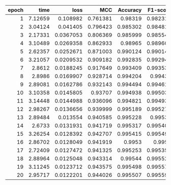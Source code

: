 |   epoch |    time |      loss |      MCC |   Accuracy |   F1-score |
|--------:|--------:|----------:|---------:|-----------:|-----------:|
|       1 | 7.12659 | 0.108982  | 0.761381 |   0.98319  |   0.982319 |
|       2 | 3.04124 | 0.041405  | 0.796423 |   0.985302 |   0.984819 |
|       3 | 2.17331 | 0.0367053 | 0.806369 |   0.985999 |   0.985549 |
|       4 | 3.10489 | 0.0269358 | 0.862933 |   0.98965  |   0.989603 |
|       5 | 2.62357 | 0.0252671 | 0.871003 |   0.990124 |   0.990149 |
|       6 | 3.21057 | 0.0209532 | 0.909182 |   0.992835 |   0.992941 |
|       7 | 2.8612  | 0.0188245 | 0.917649 |   0.993409 |   0.993537 |
|       8 | 2.8986  | 0.0169907 | 0.928714 |   0.994204 |   0.99434  |
|       9 | 2.89081 | 0.0162786 | 0.932143 |   0.994494 |   0.994619 |
|      10 | 3.10358 | 0.0145805 | 0.93707  |   0.994938 |   0.995038 |
|      11 | 3.14448 | 0.0144988 | 0.936096 |   0.994821 |   0.994935 |
|      12 | 2.98267 | 0.0136656 | 0.939999 |   0.995189 |   0.995279 |
|      13 | 2.89484 | 0.013554  | 0.940585 |   0.995228 |   0.99532  |
|      14 | 2.6733  | 0.0131931 | 0.941719 |   0.995317 |   0.995407 |
|      15 | 3.26254 | 0.0128392 | 0.942707 |   0.995415 |   0.995497 |
|      16 | 2.86702 | 0.0128049 | 0.941919 |   0.9953   |   0.9954   |
|      17 | 2.72409 | 0.0127472 | 0.941325 |   0.995253 |   0.995353 |
|      18 | 2.88964 | 0.0125048 | 0.943314 |   0.99544  |   0.995529 |
|      19 | 3.11245 | 0.0123712 | 0.943575 |   0.995498 |   0.995575 |
|      20 | 2.95717 | 0.0122201 | 0.944026 |   0.995507 |   0.995591 |
